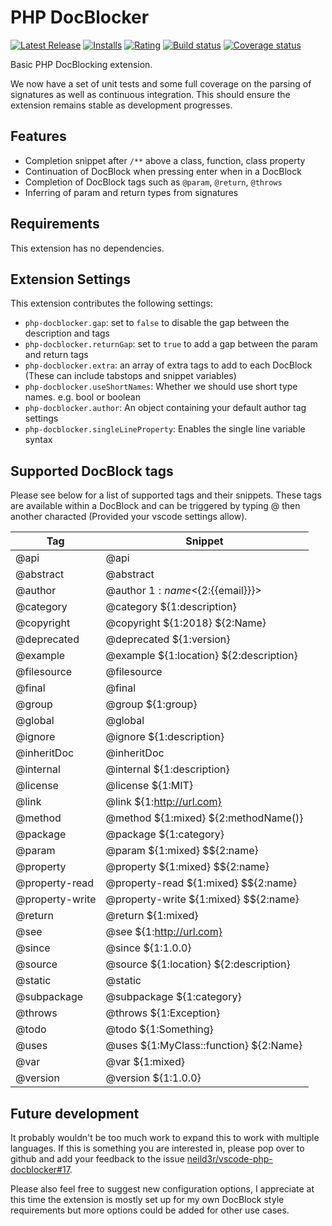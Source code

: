 # PHP DocBlocker

[![Latest Release](https://vsmarketplacebadge.apphb.com/version-short/neilbrayfield.php-docblocker.svg)](https://marketplace.visualstudio.com/items?itemName=neilbrayfield.php-docblocker) [![Installs](https://vsmarketplacebadge.apphb.com/installs/neilbrayfield.php-docblocker.svg)](https://marketplace.visualstudio.com/items?itemName=neilbrayfield.php-docblocker) [![Rating](https://vsmarketplacebadge.apphb.com/rating-short/neilbrayfield.php-docblocker.svg)](https://marketplace.visualstudio.com/items?itemName=neilbrayfield.php-docblocker) [![Build status](https://travis-ci.org/neild3r/vscode-php-docblocker.svg?branch=master)](https://travis-ci.org/neild3r/vscode-php-docblocker) [![Coverage status](https://coveralls.io/repos/github/neild3r/vscode-php-docblocker/badge.svg)](https://coveralls.io/github/neild3r/vscode-php-docblocker)

Basic PHP DocBlocking extension.

We now have a set of unit tests and some full coverage on the parsing of signatures as well as continuous integration. This should ensure the extension remains stable as development progresses.

## Features

* Completion snippet after `/**` above a class, function, class property
* Continuation of DocBlock when pressing enter when in a DocBlock
* Completion of DocBlock tags such as `@param`, `@return`, `@throws`
* Inferring of param and return types from signatures

## Requirements

This extension has no dependencies.

## Extension Settings

This extension contributes the following settings:

* `php-docblocker.gap`: set to `false` to disable the gap between the description and tags
* `php-docblocker.returnGap`: set to `true` to add a gap between the param and return tags
* `php-docblocker.extra`: an array of extra tags to add to each DocBlock (These can include tabstops and snippet variables)
* `php-docblocker.useShortNames`: Whether we should use short type names. e.g. bool or boolean
* `php-docblocker.author`: An object containing your default author tag settings
* `php-docblocker.singleLineProperty`: Enables the single line variable syntax

## Supported DocBlock tags

Please see below for a list of supported tags and their snippets. These tags are available within a DocBlock
and can be triggered by typing @ then another characted (Provided your vscode settings allow).

| Tag             | Snippet                                 |
|-----------------|-----------------------------------------|
| @api            | @api                                    |
| @abstract       | @abstract                               |
| @author         | @author ${1:{{name}}} <${2:{{email}}}>  |
| @category       | @category ${1:description}              |
| @copyright      | @copyright ${1:2018} ${2:Name}          |
| @deprecated     | @deprecated ${1:version}                |
| @example        | @example ${1:location} ${2:description} |
| @filesource     | @filesource                             |
| @final          | @final                                  |
| @group          | @group ${1:group}                       |
| @global         | @global                                 |
| @ignore         | @ignore ${1:description}                |
| @inheritDoc     | @inheritDoc                             |
| @internal       | @internal ${1:description}              |
| @license        | @license ${1:MIT}                       |
| @link           | @link ${1:http://url.com}               |
| @method         | @method ${1:mixed} ${2:methodName()}    |
| @package        | @package ${1:category}                  |
| @param          | @param ${1:mixed} $${2:name}            |
| @property       | @property ${1:mixed} $${2:name}         |
| @property-read  | @property-read ${1:mixed} $${2:name}    |
| @property-write | @property-write ${1:mixed} $${2:name}   |
| @return         | @return ${1:mixed}                      |
| @see            | @see ${1:http://url.com}                |
| @since          | @since ${1:1.0.0}                       |
| @source         | @source ${1:location} ${2:description}  |
| @static         | @static                                 |
| @subpackage     | @subpackage ${1:category}               |
| @throws         | @throws ${1:Exception}                  |
| @todo           | @todo ${1:Something}                    |
| @uses           | @uses ${1:MyClass::function} ${2:Name}  |
| @var            | @var ${1:mixed}                         |
| @version        | @version ${1:1.0.0}                     |

## Future development

It probably wouldn't be too much work to expand this to work with multiple languages. If this is something you are interested in, please pop over to github and add your feedback to the issue [neild3r/vscode-php-docblocker#17](https://github.com/neild3r/vscode-php-docblocker/issues/17).

Please also feel free to suggest new configuration options, I appreciate at this time the extension is mostly set up for my own DocBlock style requirements but more options could be added for other use cases.
